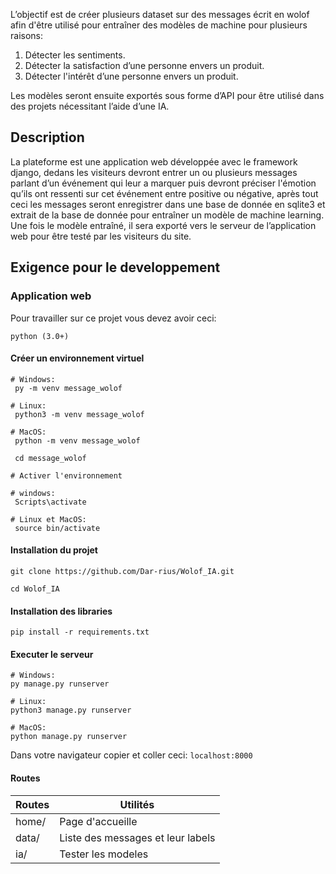 L’objectif est de créer plusieurs dataset sur des messages écrit en wolof afin d'être utilisé pour entraîner des modèles de machine pour plusieurs raisons:
1. Détecter les sentiments.
2. Détecter la satisfaction d’une personne envers un produit. 
3. Détecter l'intérêt d’une personne envers un produit.

Les modèles seront ensuite exportés sous forme d’API pour être utilisé dans des projets nécessitant l’aide d’une IA. 

## Description

La plateforme est une application web développée avec le framework django, dedans les  visiteurs devront entrer un ou plusieurs messages parlant d’un événement qui leur a marquer puis devront préciser l'émotion qu’ils ont ressenti sur cet événement entre positive ou négative, après tout ceci les messages seront enregistrer dans une base de donnée en sqlite3 et extrait de la base de donnée pour entraîner un modèle de machine learning. 
Une fois le modèle entraîné, il sera exporté vers le serveur de l’application web pour être testé par les visiteurs du site.

## Exigence pour le developpement 

### Application web

Pour travailler sur ce projet vous devez avoir ceci:

``python (3.0+)``

#### Créer un environnement virtuel
````
# Windows:
 py -m venv message_wolof
 
# Linux:
 python3 -m venv message_wolof
 
# MacOS:
 python -m venv message_wolof
 
 cd message_wolof
 
# Activer l'environnement

# windows:
 Scripts\activate
 
# Linux et MacOS:
 source bin/activate
````

#### Installation du projet

```
git clone https://github.com/Dar-rius/Wolof_IA.git

cd Wolof_IA
```

#### Installation des libraries

``pip install -r requirements.txt``

#### Executer le serveur
````
# Windows:
py manage.py runserver 

# Linux:
python3 manage.py runserver

# MacOS:
python manage.py runserver 
````

Dans votre navigateur copier et coller ceci:
``localhost:8000``

#### Routes

Routes | Utilités
-------| -----------------------------------
home/  | Page d'accueille
data/  | Liste des messages et leur labels
ia/    |  Tester les modeles
